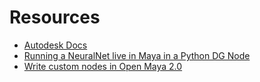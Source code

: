 # Resources
 - [Autodesk Docs](https://help.autodesk.com/view/MAYAUL/2016/ENU/?guid=__files_GUID_B1CD0989_EB49_46BE_934F_F23BFB869142_htm)
 - [Running a NeuralNet live in Maya in a Python DG Node](https://3deeplearner.org/neuralnet-python-dg-node/)
 - [Write custom nodes in Open Maya 2.0](https://linuxtut.com/en/60a68d520412e298073c/)